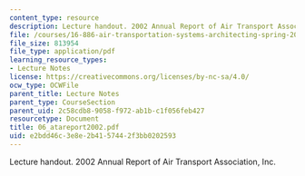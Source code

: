 ```yaml
---
content_type: resource
description: Lecture handout. 2002 Annual Report of Air Transport Association, Inc.
file: /courses/16-886-air-transportation-systems-architecting-spring-2004/e2bdd46c3e8e2b4157442f3bb0202593_06_atareport2002.pdf
file_size: 813954
file_type: application/pdf
learning_resource_types:
- Lecture Notes
license: https://creativecommons.org/licenses/by-nc-sa/4.0/
ocw_type: OCWFile
parent_title: Lecture Notes
parent_type: CourseSection
parent_uid: 2c58cdb8-9058-f972-ab1b-c1f056feb427
resourcetype: Document
title: 06_atareport2002.pdf
uid: e2bdd46c-3e8e-2b41-5744-2f3bb0202593
---
```

Lecture handout. 2002 Annual Report of Air Transport Association, Inc.